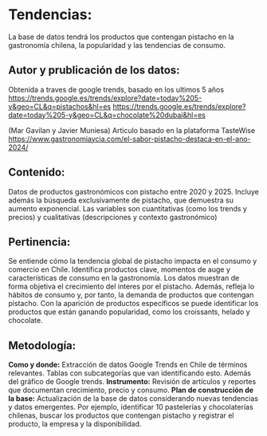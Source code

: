 # Tendencias:
La base de datos tendrá los productos que contengan pistacho en la gastronomía chilena, la popularidad y las tendencias de consumo.

## Autor y prublicación de los datos:
Obtenida a traves de google trends, basado en los ultimos 5 años
https://trends.google.es/trends/explore?date=today%205-y&geo=CL&q=pistachos&hl=es 
https://trends.google.es/trends/explore?date=today%205-y&geo=CL&q=chocolate%20dubai&hl=es 

(Mar Gavilan y Javier Muniesa) Articulo basado en la plataforma TasteWise
https://www.gastronomiaycia.com/el-sabor-pistacho-destaca-en-el-ano-2024/

## Contenido: 
Datos de productos gastronómicos con pistacho entre 2020 y 2025. Incluye además la búsqueda exclusivamente de pistacho, que demuestra su aumento exponencial. 
Las variables son cuantitativas (como los trends y precios) y cualitativas (descripciones y contexto gastronómico)

## Pertinencia:
Se entiende cómo la tendencia global de pistacho impacta en el consumo y comercio en Chile.
Identifica productos clave, momentos de auge y características de consumo en la gastronomía. Los datos muestran de forma objetiva el crecimiento del interes por el pistacho. 
Además, refleja lo hábitos de consumo y, por tanto, la demanda de productos que contengan pistacho.  Con la aparición de productos específicos se puede identificar los productos que están ganando popularidad, como los croissants, helado y chocolate. 

## Metodología:
**Como y donde:** Extracción de datos Google Trends en Chile de términos relevantes. Tablas con subcategorías que van identificando esto. Además del gráfico de Google trends. 
**Instrumento:** Revisión de artículos y reportes que documentan crecimiento, precio y consumo.
**Plan de construcción de la base:** Actualización de la base de datos considerando nuevas tendencias y datos emergentes. Por ejemplo, identificar 10 pastelerías y chocolaterías chilenas, buscar los productos que contengan pistacho y registrar el producto, la empresa y la disponibilidad. 